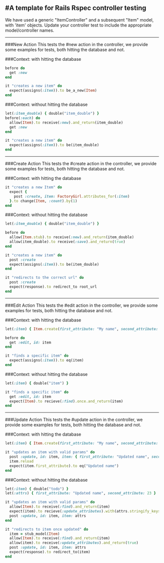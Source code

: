 #A template for Rails Rspec controller testing
---

We have used a generic "ItemController" and a subsequent "Item" model, with 'item' objects. Update your controller test to include the appropriate model/controller names.

---
##\#New Action
This tests the #new action in the controller, we provide some examples for tests, both hitting the database and not.

###Context: with hitting the database
```ruby
before do
  get :new
end

it "creates a new item" do
  expect(assigns(:item)).to be_a_new(Item)
end
```

###Context: without hitting the database
```ruby
let(:item_double) { double("item_double") }
before(:each) do
  allow(Item).to receive(:new).and_return(item_double)
  get :new
end

it "creates a new item" do
  expect(assigns(:item)).to be(item_double)
end
```
---
##\#Create Action
This tests the #create action in the controller, we provide some examples for tests, both hitting the database and not.

###Context: with hitting the database
```ruby
it "creates a new Item" do
  expect {
    post :create, item: FactoryGirl.attributes_for(:item)
  }.to change(Item, :count).by(1)
end
```
###Context: without hitting the database
```ruby
let(:item_double) { double("item_double") }

before do
  allow(Item.stub).to receive(:new).and_return(item_double)
  allow(item_double).to receive(:save).and_return(true)
end

it "creates a new item" do
  post :create
  expect(assigns(:item)).to be(item_double)
end

it "redirects to the correct url" do
  post :create
  expect(response).to redirect_to root_url
end
```
---
##\#Edit Action
This tests the #edit action in the controller, we provide some examples for tests, both hitting the database and not.

###Context: with hitting the database
```ruby
let(:item) { Item.create(first_attribute: "My name", second_attribute: 23) }

before do
  get :edit, id: item
end

it "finds a specific item" do
  expect(assigns(:item)).to eq(item)
end
```
###Context: without hitting the database
```ruby
let(:item) { double("item") }

it "finds a specific item" do
  get :edit, id: item
  expect(Item).to recieve(:find).once.and_return(item)
end
```
---
###Update Action
This tests the #update action in the controller, we provide some examples for tests, both hitting the database and not.

###Context: with hitting the database
```ruby
let(:item) { Item.create(first_attribute: "My name", second_attribute: 23) }

it "updates an item with valid params" do
  post :update, id: item, item: { first_attribute: "Updated name", second_attribute: 23 }
  item.reload
  expect(item.first_attribute).to eq("Updated name")
end
```
###Context: without hitting the database
```ruby
let(:item) { double("todo") }
let(:attrs) { first_attribute: "Updated name", second_attribute: 23 }

it "updates an item with valid params" do
  allow(Item).to receive(:find).and_return(item)
  expect(item).to recieve(:update_attributes).with(attrs.stringify_keys)
  post :update, id: item, item: attrs
end

it "redirects to item once updated" do
  item = stub_model(Item)
  allow(Item).to receive(:find).and_return(item)
  allow(item).to receive(:update_attributes).and_return(true)
  post :update, id: item, item: attrs
  expect(response).to redirect_to(item)
end
```
















